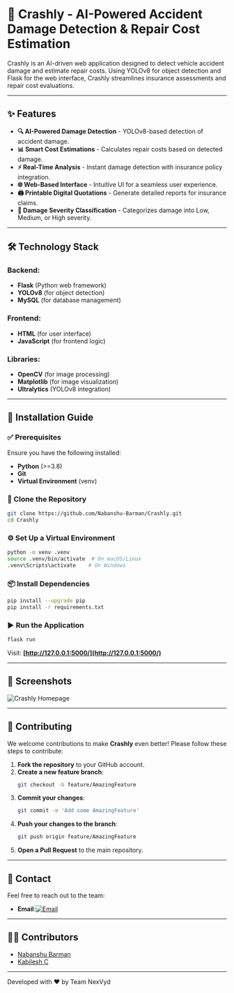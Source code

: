 
# 🚗 Crashly - AI-Powered Accident Damage Detection & Repair Cost Estimation

Crashly is an AI-driven web application designed to detect vehicle accident damage and estimate repair costs. Using YOLOv8 for object detection and Flask for the web interface, Crashly streamlines insurance assessments and repair cost evaluations.

---

## ✨ Features

- **🔍 AI-Powered Damage Detection** - YOLOv8-based detection of accident damage.
- **📊 Smart Cost Estimations** - Calculates repair costs based on detected damage.
- **⚡ Real-Time Analysis** - Instant damage detection with insurance policy integration.
- **🌐 Web-Based Interface** - Intuitive UI for a seamless user experience.
- **🖨️ Printable Digital Quotations** - Generate detailed reports for insurance claims.
- **📑 Damage Severity Classification** - Categorizes damage into Low, Medium, or High severity.

---

## 🛠 Technology Stack

### **Backend:**
- **Flask** (Python web framework)
- **YOLOv8** (for object detection)
- **MySQL** (for database management)

### **Frontend:**
- **HTML** (for user interface)
- **JavaScript** (for frontend logic)

### **Libraries:**
- **OpenCV** (for image processing)
- **Matplotlib** (for image visualization)
- **Ultralytics** (YOLOv8 integration)

---

## 🚀 Installation Guide

### ✅ Prerequisites
Ensure you have the following installed:
- **Python** (>=3.8)
- **Git**
- **Virtual Environment** (venv)

### 🔽 Clone the Repository
```sh
git clone https://github.com/Nabanshu-Barman/Crashly.git
cd Crashly
```

### ⚙️ Set Up a Virtual Environment
```sh
python -m venv .venv
source .venv/bin/activate  # On macOS/Linux
.venv\Scripts\activate    # On Windows
```

### 📦 Install Dependencies
```sh
pip install --upgrade pip
pip install -r requirements.txt
```

### ▶️ Run the Application
```sh
flask run
```
Visit: **[http://127.0.0.1:5000/](http://127.0.0.1:5000/)**

---

## 📸 Screenshots
![Crashly Homepage](Screenshot%202025-03-09%20184903.png)

---

## 🤝 Contributing

We welcome contributions to make **Crashly** even better! Please follow these steps to contribute:

1. **Fork the repository** to your GitHub account.
2. **Create a new feature branch**:
   ```bash
   git checkout -b feature/AmazingFeature
   ```
3. **Commit your changes**:
   ```bash
   git commit -m 'Add some AmazingFeature'
   ```
4. **Push your changes to the branch**:
   ```bash
   git push origin feature/AmazingFeature
   ```
5. **Open a Pull Request** to the main repository.

---

## 📧 Contact

Feel free to reach out to the team:

- **Email**:[![Email](https://img.shields.io/badge/Email-D14836?logo=gmail&logoColor=white)](mailto:crashly.nexvyd@gmail.com)

---

## 👨‍💻 Contributors
- [Nabanshu Barman](https://github.com/Nabanshu-Barman)  
- [Kabilesh C](https://github.com/kabilesh-c)  

---

Developed with ❤️ by Team NexVyd
